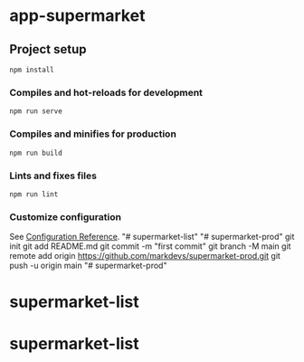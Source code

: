 # app-supermarket

## Project setup
```
npm install
```

### Compiles and hot-reloads for development
```
npm run serve
```

### Compiles and minifies for production
```
npm run build
```

### Lints and fixes files
```
npm run lint
```

### Customize configuration
See [Configuration Reference](https://cli.vuejs.org/config/).
"# supermarket-list" 
"# supermarket-prod"  git init git add README.md git commit -m "first commit" git branch -M main git remote add origin https://github.com/markdevs/supermarket-prod.git git push -u origin main
"# supermarket-prod" 
# supermarket-list
# supermarket-list
